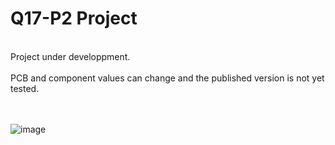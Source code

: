# Q17-P2 Project</b><br>
<br>
Project under developpment.<br>
<br>
PCB and component values can change and the published version is not yet tested.<br>
<br>
<br>

![image](https://user-images.githubusercontent.com/12907102/150696811-89f968b1-b183-41af-9a75-c379a60f9324.jpg)


